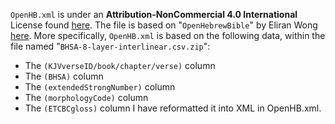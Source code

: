 `OpenHB.xml` is under an **Attribution-NonCommercial 4.0 International** License found [here](http://creativecommons.org/licenses/by-nc/4.0/).
The file is based on "`OpenHebrewBible`" by Eliran Wong [here](https://github.com/eliranwong/OpenHebrewBible).
More specifically, `OpenHB.xml` is based on the following data, within the file named "`BHSA-8-layer-interlinear.csv.zip`":
* The `(KJVverseID/book/chapter/verse)` column
* The `(BHSA)` column
* The `(extendedStrongNumber)` column
* The `(morphologyCode)` column
* The `(ETCBCgloss)` column
I have reformatted it into XML in OpenHB.xml.
